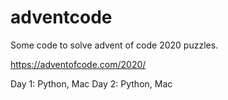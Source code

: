 # adventcode
Some code to solve advent of code 2020 puzzles.

https://adventofcode.com/2020/

Day 1: Python, Mac
Day 2: Python, Mac
